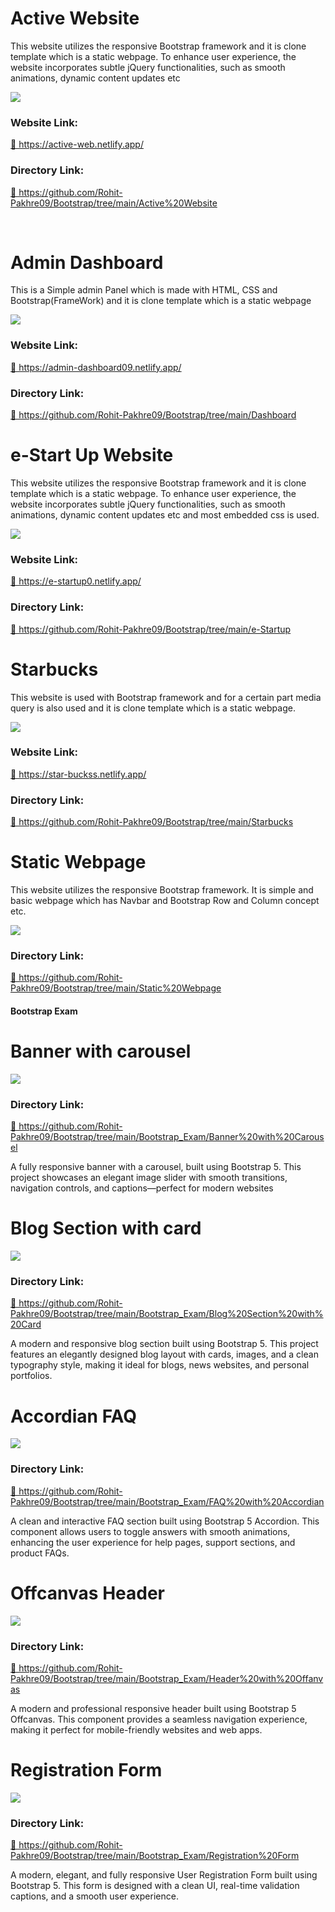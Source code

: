 <h1> Active Website </h1>
<p> 
  This website utilizes the responsive Bootstrap framework and it is clone template which is a static webpage. To enhance user experience, the website incorporates subtle jQuery functionalities, such as smooth animations, dynamic content updates etc
</p> 
<img src="https://github.com/Rohit-Pakhre09/Bootstrap/blob/c5ecacf1c872591d0eb2b6871cb1e9c3d19e61e0/Active%20Website/Assets/Active-Website.png">

<h3> Website Link: </h3>
<a href="https://active-web.netlify.app/"> <p>🔗 https://active-web.netlify.app/</p> </a>

<h3> Directory Link: </h3>
<a href="https://github.com/Rohit-Pakhre09/Bootstrap/tree/main/Active%20Website"> <p>🔗 https://github.com/Rohit-Pakhre09/Bootstrap/tree/main/Active%20Website</p> </a>
<br>

<h1> Admin Dashboard </h1>
<p>This is a Simple admin Panel which is made with HTML, CSS and Bootstrap(FrameWork) and it is clone template which is a static webpage</p>
<img src="https://github.com/Rohit-Pakhre09/Bootstrap/blob/c5ecacf1c872591d0eb2b6871cb1e9c3d19e61e0/Dashboard/Assets/DashBoard.png">

<h3>Website Link: </h3>
<a href="https://admin-dashboard09.netlify.app/">🔗 https://admin-dashboard09.netlify.app/</a>

<h3>Directory Link: </h3>
<a href="https://github.com/Rohit-Pakhre09/Bootstrap/tree/main/Dashboard">🔗 https://github.com/Rohit-Pakhre09/Bootstrap/tree/main/Dashboard</a>

<h1> e-Start Up Website </h1>
<p> 
  This website utilizes the responsive Bootstrap framework and it is clone template which is a static webpage. To enhance user experience, the website incorporates subtle jQuery functionalities, such as smooth animations, dynamic content updates etc and most embedded css is used.
</p> 
<img src="https://github.com/Rohit-Pakhre09/Bootstrap-Projects/blob/5b621dc50229eff02bf40283425f53361fe741bf/e-Startup/Assets/e-startup.png">

<h3>Website Link: </h3>
<a href="https://e-startup0.netlify.app/">🔗 https://e-startup0.netlify.app/</a>

<h3>Directory Link: </h3>
<a href="https://github.com/Rohit-Pakhre09/Bootstrap/tree/main/e-Startup">🔗 https://github.com/Rohit-Pakhre09/Bootstrap/tree/main/e-Startup</a>

<h1> Starbucks </h1>

<p> This website is used with Bootstrap framework and for a certain part media query is also used and it is clone template which is a static webpage. </p>

<img src="https://github.com/Rohit-Pakhre09/Bootstrap/blob/c5ecacf1c872591d0eb2b6871cb1e9c3d19e61e0/Starbucks/Images/Starbucks.png">

<h3> Website Link: </h3>
<a href="https://star-buckss.netlify.app/"> <p>🔗 https://star-buckss.netlify.app/</p> </a>

<h3> Directory Link: </h3>
<a href="https://github.com/Rohit-Pakhre09/Bootstrap/tree/main/Starbucks"> <p>🔗 https://github.com/Rohit-Pakhre09/Bootstrap/tree/main/Starbucks</p> </a>


<h1> Static Webpage </h1>
<p> 
  This website utilizes the responsive Bootstrap framework. It is simple and basic webpage which has Navbar and Bootstrap Row and Column concept etc.  
</p> 
<img src="https://github.com/Rohit-Pakhre09/Bootstrap-Projects/blob/d6994f0a301e83a958e8c8d1bfb84aeaf3874813/Static%20Webpage/Assets/BootStrap%20Template.png">

<h3> Directory Link: </h3>
<a href="https://github.com/Rohit-Pakhre09/Bootstrap/tree/main/Static%20Webpage"> <p>🔗 https://github.com/Rohit-Pakhre09/Bootstrap/tree/main/Static%20Webpage</p> </a>

<h4>Bootstrap Exam</h4>

<h1>Banner with carousel</h1>
<img src="https://github.com/Rohit-Pakhre09/Bootstrap-Projects/blob/f66dd428d38135c180393f49f48114295e7effa1/Bootstrap_Exam/Banner%20with%20Carousel/Carousel%20Banner.png">
<h3> Directory Link: </h3>
<a href="https://github.com/Rohit-Pakhre09/Bootstrap/tree/main/Bootstrap_Exam/Banner%20with%20Carousel"> <p>🔗 https://github.com/Rohit-Pakhre09/Bootstrap/tree/main/Bootstrap_Exam/Banner%20with%20Carousel</p> </a>
<p>A fully responsive banner with a carousel, built using Bootstrap 5. This project showcases an elegant image slider with smooth transitions, navigation controls, and captions—perfect for modern websites</p>

<h1>Blog Section with card</h1>
<img src="https://github.com/Rohit-Pakhre09/Bootstrap-Projects/blob/f66dd428d38135c180393f49f48114295e7effa1/Bootstrap_Exam/Blog%20Section%20with%20Card/Blog%20Post.png">
<h3> Directory Link: </h3>
<a href="https://github.com/Rohit-Pakhre09/Bootstrap/tree/main/Bootstrap_Exam/Blog%20Section%20with%20Card"> <p>🔗 https://github.com/Rohit-Pakhre09/Bootstrap/tree/main/Bootstrap_Exam/Blog%20Section%20with%20Card</p> </a>
<p>A modern and responsive blog section built using Bootstrap 5. This project features an elegantly designed blog layout with cards, images, and a clean typography style, making it ideal for blogs, news websites, and personal portfolios.</p>

<h1>Accordian FAQ</h1>
<img src="https://github.com/Rohit-Pakhre09/Bootstrap-Projects/blob/f66dd428d38135c180393f49f48114295e7effa1/Bootstrap_Exam/FAQ%20with%20Accordian/Faq%20Accordian.png">
<h3> Directory Link: </h3>
<a href="https://github.com/Rohit-Pakhre09/Bootstrap/tree/main/Bootstrap_Exam/FAQ%20with%20Accordian"> <p>🔗 https://github.com/Rohit-Pakhre09/Bootstrap/tree/main/Bootstrap_Exam/FAQ%20with%20Accordian</p> </a>
<p>A clean and interactive FAQ section built using Bootstrap 5 Accordion. This component allows users to toggle answers with smooth animations, enhancing the user experience for help pages, support sections, and product FAQs.</p>

<h1>Offcanvas Header</h1>
<img src="https://github.com/Rohit-Pakhre09/Bootstrap-Projects/blob/f66dd428d38135c180393f49f48114295e7effa1/Bootstrap_Exam/Header%20with%20Offanvas/Offcanvas%20Header.png">
<h3> Directory Link: </h3>
<a href="https://github.com/Rohit-Pakhre09/Bootstrap/tree/main/Bootstrap_Exam/Header%20with%20Offanvas"> <p>🔗 https://github.com/Rohit-Pakhre09/Bootstrap/tree/main/Bootstrap_Exam/Header%20with%20Offanvas</p> </a>
<p>A modern and professional responsive header built using Bootstrap 5 Offcanvas. This component provides a seamless navigation experience, making it perfect for mobile-friendly websites and web apps.</p>

<h1>Registration Form</h1>
<img src="https://github.com/Rohit-Pakhre09/Bootstrap-Projects/blob/f66dd428d38135c180393f49f48114295e7effa1/Bootstrap_Exam/Registration%20Form/Registration%20Form.png">
<h3> Directory Link: </h3>
<a href="https://github.com/Rohit-Pakhre09/Bootstrap/tree/main/Bootstrap_Exam/Registration%20Form"> <p>🔗 https://github.com/Rohit-Pakhre09/Bootstrap/tree/main/Bootstrap_Exam/Registration%20Form</p> </a>
<p>A modern, elegant, and fully responsive User Registration Form built using Bootstrap 5. This form is designed with a clean UI, real-time validation captions, and a smooth user experience.</p>

